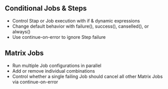 ## Conditional Jobs &  Steps
 - Control Stap or Job execution with if & dynamic expressions
 - Change default behavior with failure(), success(), canselled(), or always()
 - Use continue-on-error to ignore Step failure

## Matrix Jobs
 - Run multiple Job configurations in parallel
 - Add or remove individual combinations
 - Control whether a single failing Job should cancel all other Matrix Jobs via continue-on-error
 